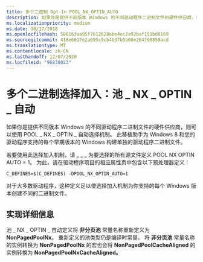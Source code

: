 ```yaml
---
title: 多个二进制 Opt-In POOL_NX_OPTIN_AUTO
description: 如果你是提供不同版本 Windows 的不同驱动程序二进制文件的硬件供应商，则可以使用 POOL_NX_OPTIN_AUTO 选择加入机制。
ms.localizationpriority: medium
ms.date: 10/17/2018
ms.openlocfilehash: 586163aa95f7612628abe4ec2a92baf151bd8169
ms.sourcegitcommit: 418e6617e2a695c9cb4b37b5b60e264760858acd
ms.translationtype: MT
ms.contentlocale: zh-CN
ms.lasthandoff: 12/07/2020
ms.locfileid: "96838023"
---
```

# <a name="multiple-binary-opt-in-pool_nx_optin_auto"></a>多个二进制选择加入：池 \_ NX \_ OPTIN \_ 自动


如果你是提供不同版本 Windows 的不同驱动程序二进制文件的硬件供应商，则可以使用 POOL \_ NX \_ OPTIN \_ 自动选择机制。 此移植助手为 Windows 8 和您的驱动程序支持的每个早期版本的 Windows 构建单独的驱动程序二进制文件。

若要使用此选择加入机制，请 \_ \_ \_ 为要选择的所有源文件定义 POOL NX OPTIN AUTO = 1。 为此，请在驱动程序项目的相应属性页中包含以下预处理器定义：

`C_DEFINES=$(C_DEFINES) -DPOOL_NX_OPTIN_AUTO=1`

对于大多数驱动程序，这种定义足以使选择加入机制为你支持的每个 Windows 版本创建不同的二进制文件。

## <a name="implementation-details"></a>实现详细信息


池 \_ NX \_ OPTIN \_ 自动定义将 **非分页池** 常量名称重新定义为 **NonPagedPoolNx**。 重新定义的池类型仍是编译时常量。 将 **非分页池** 常量名称的实例转换为 **NonPagedPoolNx** 的宏也会将 **NonPagedPoolCacheAligned** 的实例转换为 **NonPagedPoolNxCacheAligned。**

 

 




